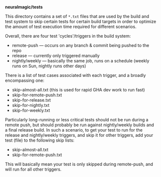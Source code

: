 **neuralmagic/tests**

This directory contains a set of `*.txt` files that are used by the build and
test system to skip certain tests for certain build targets in order to 
optimize the amount of test execution time required for different scenarios.

Overall, there are four test 'cycles'/triggers in the build system:

* remote-push — occurs on any branch & commit being pushed to the repo
* release — currently only triggered manually
* nightly/weekly — basically the same job, runs on a schedule (weekly runs on Sun, nightly runs other days)

There is a list of test cases associated with each trigger, and a broadly encompassing one:
* skip-almost-all.txt (this is used for rapid GHA dev work to run fast)
* skip-for-remote-push.txt
* skip-for-release.txt
* skip-for-nightly.txt
* skip-for-weekly.txt

Particularly long-running or less critical tests should not be run during
a remote push, but should probably be run against nightly/weekly builds
and a final release build.  In such a scenario, to get your test to run for the 
release and nightly/weekly triggers, and skip it for other triggers, add your 
test (file) to the following skip lists:
* skip-almost-all.txt
* skip-for-remote-push.txt

This will basically mean your test is only skipped during remote-push, 
and will run for all other triggers.
